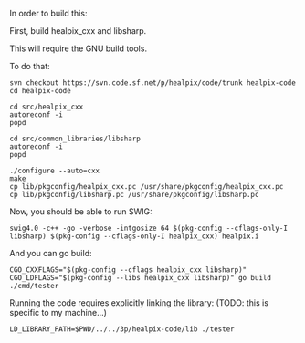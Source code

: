In order to build this:

First, build healpix_cxx and libsharp.

This will require the GNU build tools.

To do that:
```
svn checkout https://svn.code.sf.net/p/healpix/code/trunk healpix-code
cd healpix-code

cd src/healpix_cxx
autoreconf -i
popd

cd src/common_libraries/libsharp
autoreconf -i
popd

./configure --auto=cxx
make
cp lib/pkgconfig/healpix_cxx.pc /usr/share/pkgconfig/healpix_cxx.pc
cp lib/pkgconfig/libsharp.pc /usr/share/pkgconfig/libsharp.pc
```

Now, you should be able to run SWIG:
```
swig4.0 -c++ -go -verbose -intgosize 64 $(pkg-config --cflags-only-I libsharp) $(pkg-config --cflags-only-I healpix_cxx) healpix.i
```

And you can go build:
```
CGO_CXXFLAGS="$(pkg-config --cflags healpix_cxx libsharp)" CGO_LDFLAGS="$(pkg-config --libs healpix_cxx libsharp)" go build ./cmd/tester
```

Running the code requires explicitly linking the library:
(TODO: this is specific to my machine...)

```
LD_LIBRARY_PATH=$PWD/../../3p/healpix-code/lib ./tester
```
